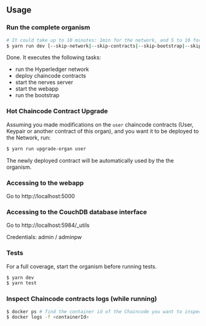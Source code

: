 ## Usage

### Run the complete organism

```bash
# It could take up to 10 minutes: 1min for the network, and 5 to 10 for the contracts.
$ yarn run dev [--skip-network|--skip-contracts|--skip-bootstrap|--skip-nerves|--skip-webapp] # nvm use 15
``` 

Done.
It executes the following tasks:
- run the Hyperledger network
- deploy chaincode contracts
- start the nerves server
- start the webapp
- run the bootstrap

### Hot Chaincode Contract Upgrade

Assuming you made modifications on the `user` chaincode contracts (User, Keypair or another contract of this organ), and you want it to be deployed to the Network, run:

```bash
$ yarn run upgrade-organ user
``` 

The newly deployed contract will be automatically used by the the organism.

### Accessing to the webapp

Go to http://localhost:5000

### Accessing to the CouchDB database interface

Go to http://localhost:5984/_utils

Credentials: admin / adminpw

### Tests

For a full coverage, start the organism before running tests.

```bash
$ yarn dev
$ yarn test
```

### Inspect Chaincode contracts logs (while running)

```bash
$ docker ps # find the container id of the Chaincode you want to inspect
$ docker logs -f <containerId>
```
